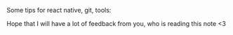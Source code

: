 Some tips for react native, git, tools: 

Hope that I will have a lot of feedback from you, who is reading this note <3